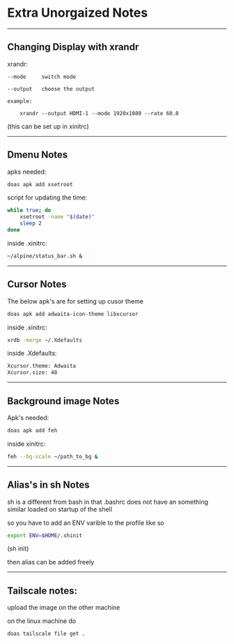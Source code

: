 # Extra Unorgaized Notes
---
## Changing Display with xrandr
xrandr:

    --mode     switch mode

    --output   choose the output

    example:

        xrandr --output HDMI-1 --mode 1920x1080 --rate 60.0

(this can be set up in xinitrc)

---
## Dmenu Notes

apks needed:
```sh
doas apk add xsetroot
```


script for updating the time:

```sh
while true; do
    xsetroot -name "$(date)"
    sleep 2
done
```

inside .xinitrc:
```sh
~/alpine/status_bar.sh &
```

---
## Cursor Notes
The below apk's are for setting up cusor theme


```sh
doas apk add adwaita-icon-theme libxcursor
```


inside .xinitrc:
```sh
xrdb -merge ~/.Xdefaults
```
inside .Xdefaults:
```sh
Xcursor.theme: Adwaita
Xcursor.size: 48
```

---
## Background image Notes
Apk's needed:

```sh
doas apk add feh
```

inside xinitrc:
```sh
feh --bg-scale ~/path_to_bg &
```

---
## Alias's in sh Notes
sh is a different from bash in that .bashrc does not have an something similar loaded on startup of the shell

so you have to add an ENV varible to the profile like so

```sh
export ENV=$HOME/.shinit
```
(sh init)

then alias can be added freely

---
## Tailscale notes:
upload the image on the other machine

on the linux machine do
```sh
doas tailscale file get .
```




